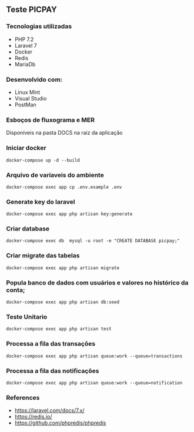 ## Teste PICPAY

### Tecnologias utilizadas
* PHP 7.2
* Laravel 7
* Docker
* Redis
* MariaDb

### Desenvolvido com:
* Linux Mint
* Visual Studio
* PostMan

### Esboços de fluxograma e MER 
Disponíveis na pasta DOCS na raiz da aplicação

### Iniciar docker
```
docker-compose up -d --build
```
### Arquivo de variaveis do ambiente
```
docker-compose exec app cp .env.example .env
```

### Generate key do laravel
```
docker-compose exec app php artisan key:generate
```

### Criar database
```
docker-compose exec db  mysql -u root -e "CREATE DATABASE picpay;"
```

### Criar migrate das tabelas
```
docker-compose exec app php artisan migrate
```

### Popula banco de dados com usuários e valores no histórico da conta;
```
docker-compose exec app php artisan db:seed
```

### Teste Unitario
```
docker-compose exec app php artisan test
```

### Processa a fila das transações
```
docker-compose exec app php artisan queue:work --queue=transactions
```

### Processa a fila das notificações
```
docker-compose exec app php artisan queue:work --queue=notification
```

### References
* https://laravel.com/docs/7.x/
* https://redis.io/
* https://github.com/phpredis/phpredis